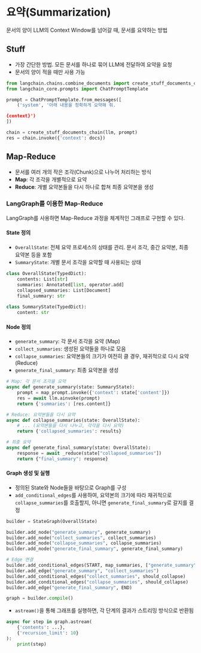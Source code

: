 # **요약(Summarization)**

문서의 양이 LLM의 Context Window를 넘어갈 때, 문서를 요약하는 방법

## Stuff

-   가장 간단한 방법. 모든 문서를 하나로 묶어 LLM에 전달하여 요약을 요청
-   문서의 양이 적을 때만 사용 가능

```python
from langchain.chains.combine_documents import create_stuff_documents_chain
from langchain_core.prompts import ChatPromptTemplate

prompt = ChatPromptTemplate.from_messages([
    ('system', '아래 내용을 정확하게 요약해 줘. 

{context}')
])

chain = create_stuff_documents_chain(llm, prompt)
res = chain.invoke({'context': docs})
```

## Map-Reduce

-   문서를 여러 개의 작은 조각(Chunk)으로 나누어 처리하는 방식
-   **Map**: 각 조각을 개별적으로 요약
-   **Reduce**: 개별 요약본들을 다시 하나로 합쳐 최종 요약본을 생성

### LangGraph를 이용한 Map-Reduce

LangGraph를 사용하면 Map-Reduce 과정을 체계적인 그래프로 구현할 수 있다.

#### **State 정의**

-   `OverallState`: 전체 요약 프로세스의 상태를 관리. 문서 조각, 중간 요약본, 최종 요약본 등을 포함
-   `SummaryState`: 개별 문서 조각을 요약할 때 사용되는 상태

```python
class OverallState(TypedDict):
    contents: List[str]
    summaries: Annotated[list, operator.add]
    collapsed_summaries: List[Document]
    final_summary: str
    
class SummaryState(TypedDict):
    content: str
```

#### **Node 정의**

-   `generate_summary`: 각 문서 조각을 요약 (Map)
-   `collect_summaries`: 생성된 요약들을 하나로 모음
-   `collapse_summaries`: 요약본들의 크기가 여전히 클 경우, 재귀적으로 다시 요약 (Reduce)
-   `generate_final_summary`: 최종 요약본을 생성

```python
# Map: 각 문서 조각을 요약
async def generate_summary(state: SummaryState):
    prompt = map_prompt.invoke({'context': state['content']})
    res = await llm.ainvoke(prompt)
    return {'summaries': [res.content]}

# Reduce: 요약본들을 다시 요약
async def collapse_summaries(state: OverallState):
    # ... (요약본들을 다시 나누고, 각각을 다시 요약)
    return {'collapsed_summaries': results}

# 최종 요약
async def generate_final_summary(state: OverallState):
    response = await _reduce(state["collapsed_summaries"])
    return {"final_summary": response}
```

#### **Graph 생성 및 실행**

-   정의된 State와 Node들을 바탕으로 Graph를 구성
-   `add_conditional_edges`를 사용하여, 요약본의 크기에 따라 재귀적으로 `collapse_summaries`를 호출할지, 아니면 `generate_final_summary`로 갈지를 결정

```python
builder = StateGraph(OverallState)

builder.add_node("generate_summary", generate_summary)
builder.add_node("collect_summaries", collect_summaries)
builder.add_node("collapse_summaries", collapse_summaries)
builder.add_node("generate_final_summary", generate_final_summary)

# Edge 연결
builder.add_conditional_edges(START, map_summaries, ["generate_summary"])
builder.add_edge("generate_summary", "collect_summaries")
builder.add_conditional_edges("collect_summaries", should_collapse)
builder.add_conditional_edges("collapse_summaries", should_collapse)
builder.add_edge("generate_final_summary", END)

graph = builder.compile()
```

-   `astream()`을 통해 그래프를 실행하면, 각 단계의 결과가 스트리밍 방식으로 반환됨

```python
async for step in graph.astream(
    {'contents': ...},
    {'recursion_limit': 10}
):
    print(step)
```
